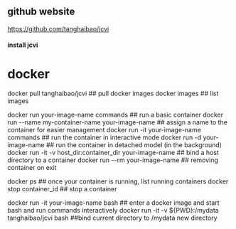 ## github website
https://github.com/tanghaibao/jcvi

#### install jcvi
# docker
docker pull tanghaibao/jcvi ## pull docker images
docker images ## list images

docker run your-image-name commands ## run a basic container
docker run --name my-container-name your-image-name ## assign a name to the container for easier management
docker run -it your-image-name commands ## run the container in interactive mode
docker run -d your-image-name ## run the container in detached model (in the background)
docker run -it -v host_dir:container_dir your-image-name ## bind a host directory to a container
docker run --rm your-image-name ## removing container on exit

docker ps ## once your container is running, list running containers
docker stop container_id ## stop a container

docker run -it your-image-name bash ## enter a docker image and start bash and run commands interactively
docker run -it -v ${PWD}:/mydata tanghaibao/jcvi bash ##bind current directory to /mydata new directory
